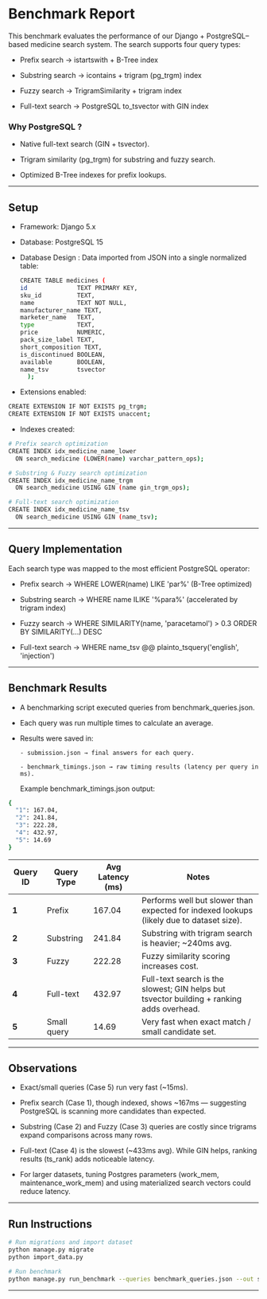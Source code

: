 # Benchmark Report

This benchmark evaluates the performance of our Django + PostgreSQL–based medicine search system. The search supports four query types:

- Prefix search → istartswith + B-Tree index

- Substring search → icontains + trigram (pg_trgm) index

- Fuzzy search → TrigramSimilarity + trigram index

- Full-text search → PostgreSQL to_tsvector with GIN index

### Why PostgreSQL ?

- Native full-text search (GIN + tsvector).

- Trigram similarity (pg_trgm) for substring and fuzzy search.

- Optimized B-Tree indexes for prefix lookups.

---

## Setup

- Framework: Django 5.x

- Database: PostgreSQL 15

- Database Design :
  Data imported from JSON into a single normalized table:

  ```bash
  CREATE TABLE medicines (
  id              TEXT PRIMARY KEY,
  sku_id          TEXT,
  name            TEXT NOT NULL,
  manufacturer_name TEXT,
  marketer_name   TEXT,
  type            TEXT,
  price           NUMERIC,
  pack_size_label TEXT,
  short_composition TEXT,
  is_discontinued BOOLEAN,
  available       BOOLEAN,
  name_tsv        tsvector
    );

  ```

- Extensions enabled:

```bash
CREATE EXTENSION IF NOT EXISTS pg_trgm;
CREATE EXTENSION IF NOT EXISTS unaccent;
```

- Indexes created:

```bash
# Prefix search optimization
CREATE INDEX idx_medicine_name_lower
  ON search_medicine (LOWER(name) varchar_pattern_ops);

# Substring & Fuzzy search optimization
CREATE INDEX idx_medicine_name_trgm
  ON search_medicine USING GIN (name gin_trgm_ops);

# Full-text search optimization
CREATE INDEX idx_medicine_name_tsv
  ON search_medicine USING GIN (name_tsv);

```

---

## Query Implementation

Each search type was mapped to the most efficient PostgreSQL operator:

- Prefix search → WHERE LOWER(name) LIKE 'par%' (B-Tree optimized)

- Substring search → WHERE name ILIKE '%para%' (accelerated by trigram index)

- Fuzzy search → WHERE SIMILARITY(name, 'paracetamol') > 0.3 ORDER BY SIMILARITY(...) DESC

- Full-text search → WHERE name_tsv @@ plainto_tsquery('english', 'injection')

---

## Benchmark Results

- A benchmarking script executed queries from benchmark_queries.json.

- Each query was run multiple times to calculate an average.

- Results were saved in:

      - submission.json → final answers for each query.

      - benchmark_timings.json → raw timing results (latency per query in ms).

  Example benchmark_timings.json output:

```bash
{
  "1": 167.04,
  "2": 241.84,
  "3": 222.28,
  "4": 432.97,
  "5": 14.69
}
```

| Query ID | Query Type  | Avg Latency (ms) | Notes                                                                                     |
| -------- | ----------- | ---------------- | ----------------------------------------------------------------------------------------- |
| **1**    | Prefix      | 167.04           | Performs well but slower than expected for indexed lookups (likely due to dataset size).  |
| **2**    | Substring   | 241.84           | Substring with trigram search is heavier; ~240ms avg.                                     |
| **3**    | Fuzzy       | 222.28           | Fuzzy similarity scoring increases cost.                                                  |
| **4**    | Full-text   | 432.97           | Full-text search is the slowest; GIN helps but tsvector building + ranking adds overhead. |
| **5**    | Small query | 14.69            | Very fast when exact match / small candidate set.                                         |

---

## Observations

- Exact/small queries (Case 5) run very fast (~15ms).

- Prefix search (Case 1), though indexed, shows ~167ms — suggesting PostgreSQL is scanning more candidates than expected.

- Substring (Case 2) and Fuzzy (Case 3) queries are costly since trigrams expand comparisons across many rows.

- Full-text (Case 4) is the slowest (~433ms avg). While GIN helps, ranking results (ts_rank) adds noticeable latency.

- For larger datasets, tuning Postgres parameters (work_mem, maintenance_work_mem) and using materialized search vectors could reduce latency.

---

## Run Instructions

```bash
# Run migrations and import dataset
python manage.py migrate
python import_data.py

# Run benchmark
python manage.py run_benchmark --queries benchmark_queries.json --out submission.json --limit 10

```

---
